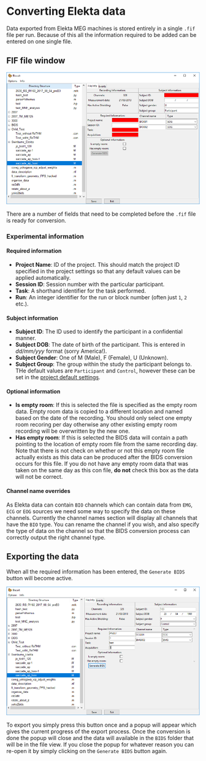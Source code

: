 # Converting Elekta data

Data exported from Elekta MEG machines is stored entirely in a single `.fif` file per run. Because of this all the information required to be added can be entered on one single file.

## FIF file window

![fif_initial](images/screenshots/FIF_main_initial.PNG)

There are a number of fields that need to be completed before the `.fif` file is ready for conversion.

### Experimental information

#### Required information
- **Project Name**: ID of the project. This should match the project ID specified in the project settings so that any default values can be applied automatically.
- **Session ID**: Session number with the particular participant.
- **Task**: A shorthand identifier for the task performed.
- **Run**: An integer identifier for the run or block number (often just `1`, `2` etc.).

#### Subject information
- **Subject ID**: The ID used to identify the participant in a confidential manner.
- **Subject DOB**: The date of birth of the participant. This is entered in *dd/mm/yyy* format (sorry America!).
- **Subject Gender**: One of M (Male), F (Female), U (Unknown).
- **Subject Group**: The group within the study the participant belongs to. THe default values are `Participant` and `Control`, however these can be set in the [project default settings](guide_general.md#settings_window).

#### Optional information
- **Is empty room**: If this is selected the file is specified as the empty room data. Empty room data is copied to a different location and named based on the date of the recording. You should only select one empty room recoring per day otherwise any other existing empty room recording will be overwritten by the new one.
- **Has empty room**: If this is selected the BIDS data will contain a path pointing to the location of empty room file from the same recording day. Note that there is not check on whether or not this empty room file actually exists as this data can be produced after the BIDS conversion occurs for this file. If you do not have any empty room data that was taken on the same day as this con file, **do not** check this box as the data will not be correct.

#### Channel name overrides
As Elekta data can contain `BIO` channels which can contain data from `EMG`, `ECG` or `EOG` sources we need some way to specify the data on these channels.
Currently the channel names section will display all channels that have the `BIO` type.
You can rename the channel if you wish, and also specify the type of data on the channel so that the BIDS conversion process can correctly output the right channel type.

## Exporting the data
When all the required information has been entered, the `Generate BIDS` button will become active.

![fif_complete](images/screenshots/FIF_main_complete.PNG)

To export you simply press this button once and a popup will appear which gives the current progress of the export process.
Once the conversion is done the popup will close and the data will available in the `BIDS` folder that will be in the file view.
If you close the popup for whatever reason you can re-open it by simply clicking on the `Generate BIDS` button again.
